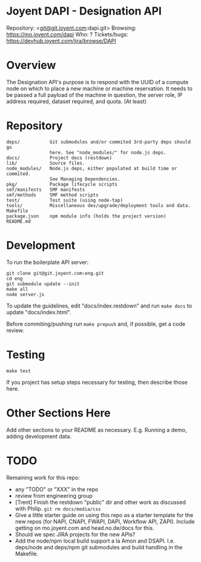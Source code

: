 # Joyent DAPI - Designation API

Repository: <git@git.joyent.com:dapi.git>
Browsing: <https://mo.joyent.com/dapi>
Who: ?
Tickets/bugs: <https://devhub.joyent.com/jira/browse/DAPI>


# Overview

The Designation API's purpose is to respond with the UUID of a compute node on
which to place a new machine or machine reservation. It needs to be passed a
full payload of the machine in question, the server role, IP address required,
dataset required, and quota. (At least)

# Repository

    deps/           Git submodules and/or commited 3rd-party deps should go
                    here. See "node_modules/" for node.js deps.
    docs/           Project docs (restdown)
    lib/            Source files.
    node_modules/   Node.js deps, either populated at build time or commited.
                    See Managing Dependencies.
    pkg/            Package lifecycle scripts
    smf/manifests   SMF manifests
    smf/methods     SMF method scripts
    test/           Test suite (using node-tap)
    tools/          Miscellaneous dev/upgrade/deployment tools and data.
    Makefile
    package.json    npm module info (holds the project version)
    README.md


# Development

To run the boilerplate API server:

    git clone git@git.joyent.com:eng.git
    cd eng
    git submodule update --init
    make all
    node server.js

To update the guidelines, edit "docs/index.restdown" and run `make docs`
to update "docs/index.html".

Before commiting/pushing run `make prepush` and, if possible, get a code
review.



# Testing

    make test

If you project has setup steps necessary for testing, then describe those
here.



# Other Sections Here

Add other sections to your README as necessary. E.g. Running a demo, adding
development data.



# TODO

Remaining work for this repo:

- any "TODO" or "XXX" in the repo
- review from engineering group
- [Trent] Finish the restdown "public" dir and other work as discussed with
  Philip. `git rm docs/media/css`
- Give a little starter guide on using this repo as a starter template for the
  new repos (for NAPI, CNAPI, FWAPI, DAPI, Workflow API, ZAPI). Include
  getting on mo.joyent.com and head.no.de/docs for this.
- Should we spec JIRA projects for the new APIs?
- Add the node/npm local build support a la Amon and DSAPI. I.e. deps/node
  and deps/npm git submodules and build handling in the Makefile.


